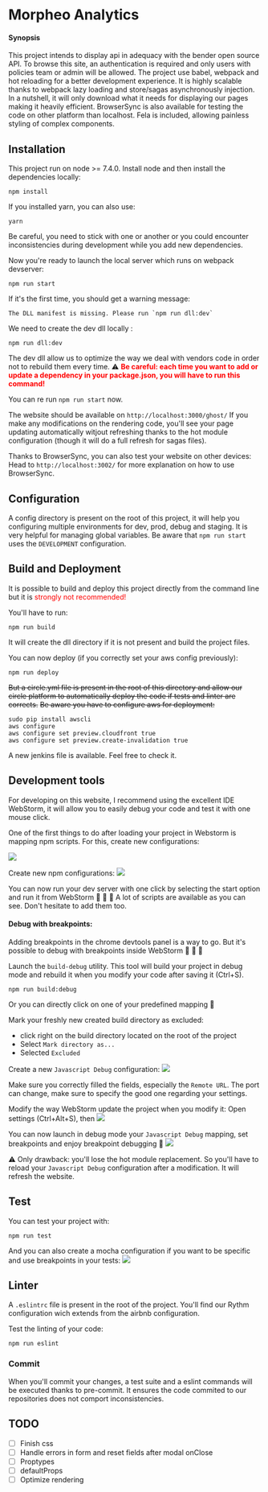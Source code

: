# Morpheo Analytics

#### Synopsis

This project intends to display api in adequacy with the bender open source API.
To browse this site, an authentication is required and only users with policies team or admin will be allowed.
The project use babel, webpack and hot reloading for a better development experience.
It is highly scalable thanks to webpack lazy loading and store/sagas asynchronously injection.
In a nutshell, it will only download what it needs for displaying our pages making it heavily efficient.
BrowserSync is also available for testing the code on other platform than localhost.
Fela is included, allowing painless styling of complex components.

## Installation

This project run on node >= 7.4.0.
Install node and then install the dependencies locally:

```shell
npm install
```

If you installed yarn, you can also use:
```shell
yarn
```

Be careful, you need to stick with one or another or you could encounter inconsistencies during development while you add new dependencies.

Now you're ready to launch the local server which runs on webpack devserver:

```shell
npm run start
```

If it's the first time, you should get a warning message:
    
    The DLL manifest is missing. Please run `npm run dll:dev`

We need to create the dev dll locally :
```shell
npm run dll:dev
```

The dev dll allow us to optimize the way we deal with vendors code in order not to rebuild them every time.
:warning: **<span style="color:red">Be careful: each time you want to add or update a dependency in your package.json, you will have to run this command!</span>**

You can re run `npm run start` now.

The website should be available on `http://localhost:3000/ghost/`
If you make any modifications on the rendering code, you'll see your page updating automatically witjout refreshing thanks to the hot module configuration (though it will do a full refresh for sagas files).

Thanks to BrowserSync, you can also test your website on other devices:
Head to `http://localhost:3002/` for more explanation on how to use BrowserSync.

## Configuration

A config directory is present on the root of this project, it will help you configuring multiple environments for dev, prod, debug and staging. 
It is very helpful for managing global variables.
Be aware that `npm run start` uses the `DEVELOPMENT` configuration.

## Build and Deployment

It is possible to build and deploy this project directly from the command line but it is <span style="color:red">strongly not recommended!</span>

You'll have to run:
```shell
npm run build
```
It will create the dll directory if it is not present and build the project files.

You can now deploy (if you correctly set your aws config previously):
```shell
npm run deploy
```

~~But a circle.yml file is present in the root of this directory and allow our circle platform to automatically deploy the code if tests and linter are corrects.~~
~~Be aware you have to configure aws for deployment:~~
```shell
sudo pip install awscli
aws configure
aws configure set preview.cloudfront true
aws configure set preview.create-invalidation true
```

A new jenkins file is available. Feel free to check it.


## Development tools

For developing on this website, I recommend using the excellent IDE  WebStorm, it will allow you to easily debug your code and test it with one mouse click.

One of the first things to do after loading your project in Webstorm is mapping npm scripts.
For this, create new configurations:

<img src="./assets/img/new configurations.png" />

Create new npm configurations:
<img src="./assets/img/npm configurations.png" />

You can now run your dev server with one click by selecting the start option and run it from WebStorm :tada: :tada: :tada:
A lot of scripts are available as you can see. Don't hesitate to add them too.

#### Debug with breakpoints:

Adding breakpoints in the chrome devtools panel is a way to go.
But it's possible to debug with breakpoints inside WebStorm :tada: :tada: :tada:

Launch the `build-debug` utility. This tool will build your project in debug mode and rebuild it when you modify your code after saving it (Ctrl+S).
```shell
npm run build:debug
```
Or you can directly click on one of your predefined mapping :rocket:

Mark your freshly new created build directory as excluded:
- click right on the build directory located on the root of the project
- Select `Mark directory as...`
- Selected `Excluded`

Create a new `Javascript Debug` configuration:
<img src="./assets/img/config debug.png" />

Make sure you correctly filled the fields, especially the `Remote URL`. The port can change, make sure to specify the good one regarding your settings.

Modify the way WebStorm update the project when you modify it:
Open settings (Ctrl+Alt+S), then
<img src="./assets/img/config no reload.png"/>

You can now launch in debug mode your `Javascript Debug` mapping, set breakpoints and enjoy breakpoint debugging :tada:
<img src="./assets/img/port.png"/>

:warning: Only drawback: you'll lose the hot module replacement.
So you'll have to reload your `Javascript Debug` configuration after a modification.
It will refresh the website.

## Test

You can test your project with:
```shell
npm run test
```

And you can also create a mocha configuration if you want to be specific and use breakpoints in your tests:
<img src="./assets/img/config test.png" />

## Linter   

A `.eslintrc` file is present in the root of the project.
You'll find our Rythm configuration wich extends from the airbnb configuration.

Test the linting of your code:
```shell
npm run eslint
```

### Commit

When you'll commit your changes, a test suite and a eslint commands will be executed thanks to pre-commit.
It ensures the code commited to our repositories does not comport inconsistencies.
 
## TODO

- [ ] Finish css
- [ ] Handle errors in form and reset fields after modal onClose
- [ ] Proptypes
- [ ] defaultProps
- [ ] Optimize rendering
